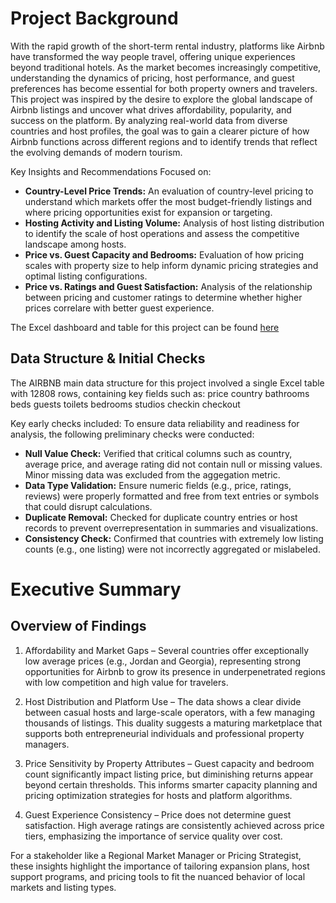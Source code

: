 # Project Background
With the rapid growth of the short-term rental industry, platforms like Airbnb have transformed the way people travel, offering unique experiences beyond traditional hotels. As the market becomes increasingly competitive, understanding the dynamics of pricing, host performance, and guest preferences has become essential for both property owners and travelers.
This project was inspired by the desire to explore the global landscape of Airbnb listings and uncover what drives affordability, popularity, and success on the platform. By analyzing real-world data from diverse countries and host profiles, the goal was to gain a clearer picture of how Airbnb functions across different regions and to identify trends that reflect the evolving demands of modern tourism.

Key Insights and Recommendations Focused on:
- **Country-Level Price Trends:** An evaluation of country-level pricing to understand which markets offer the most budget-friendly listings and where pricing opportunities exist for expansion or targeting.
- **Hosting Activity and Listing Volume:** Analysis of host listing distribution to identify the scale of host operations and assess the competitive landscape among hosts.
- **Price vs. Guest Capacity and Bedrooms:** Evaluation of how pricing scales with property size to help inform dynamic pricing strategies and optimal listing configurations.
- **Price vs. Ratings and Guest Satisfaction:** Analysis of the relationship between pricing and customer ratings to determine whether higher prices correlare with better guest experience.

The Excel dashboard and table for this project can be found [here](https://github.com/Numb3rNinja/Excel-Dashboard-and-Table-AIRBNB-Analysis-.git)   

## Data Structure & Initial Checks

The AIRBNB main data structure for this project involved a single Excel table with 12808 rows, containing key fields such as:
price
country
bathrooms
beds
guests
toilets
bedrooms
studios
checkin
checkout

Key early checks included:
To ensure data reliability and readiness for analysis, the following preliminary checks were conducted:
- **Null Value Check:** Verified that critical columns such as country, average price, and average rating did not contain null or missing values. Minor missing data was excluded from the aggegation metric.
- **Data Type Validation:** Ensure numeric fields (e.g., price, ratings, reviews) were properly formatted and free from text entries or symbols that could disrupt calculations.
- **Duplicate Removal:** Checked for duplicate country entries or host records to prevent overrepresentation in summaries and visualizations.
- **Consistency Check:** Confirmed that countries with extremely low listing counts (e.g., one listing) were not incorrectly aggregated or mislabeled.

# Executive Summary
## Overview of Findings
1. Affordability and Market Gaps – Several countries offer exceptionally low average prices (e.g., Jordan and Georgia), representing strong opportunities for Airbnb to grow its presence in underpenetrated regions with low competition and high value for travelers.

2. Host Distribution and Platform Use – The data shows a clear divide between casual hosts and large-scale operators, with a few managing thousands of listings. This duality suggests a maturing marketplace that supports both entrepreneurial individuals and professional property managers.

3. Price Sensitivity by Property Attributes – Guest capacity and bedroom count significantly impact listing price, but diminishing returns appear beyond certain thresholds. This informs smarter capacity planning and pricing optimization strategies for hosts and platform algorithms.

4. Guest Experience Consistency – Price does not determine guest satisfaction. High average ratings are consistently achieved across price tiers, emphasizing the importance of service quality over cost.

For a stakeholder like a Regional Market Manager or Pricing Strategist, these insights highlight the importance of tailoring expansion plans, host support programs, and pricing tools to fit the nuanced behavior of local markets and listing types.












